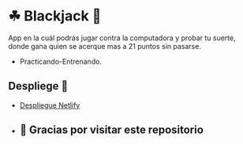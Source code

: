 # ☘ Blackjack 💸

App en la cuál podrás jugar contra la computadora y probar tu suerte, donde gana quien se acerque mas a 21 puntos sin pasarse.
* Practicando-Entrenando.

## Despliege 🚀

* [Despliegue Netlify](https://grand-babka-48e26c.netlify.app/)

* ## 👋 Gracias por visitar este repositorio
